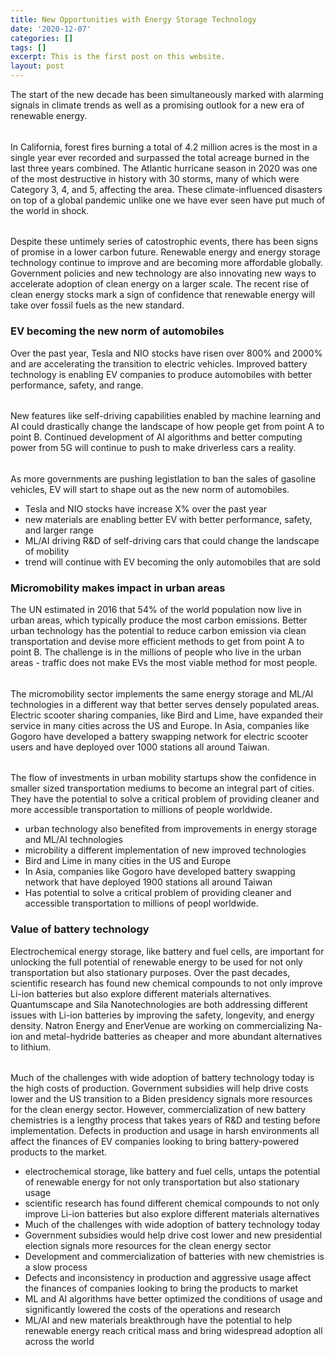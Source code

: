 ```yaml
---
title: New Opportunities with Energy Storage Technology
date: '2020-12-07'
categories: []
tags: []
excerpt: This is the first post on this website.
layout: post
---
```

The start of the new decade has been simultaneously marked with alarming signals in climate trends as well as a promising outlook for a new era of renewable energy. 
###### 
In California, forest fires burning a total of 4.2 million acres is the most in a single year ever recorded and surpassed the total acreage burned in the last three years combined. The Atlantic hurricane season in 2020 was one of the most destructive in history with 30 storms, many of which were Category 3, 4, and 5, affecting the area. These climate-influenced disasters on top of a global pandemic unlike one we have ever seen have put much of the world in shock. 
###### 
Despite these untimely series of catostrophic events, there has been signs of promise in a lower carbon future. Renewable energy and energy storage technology continue to improve and are becoming more affordable globally. Government policies and new technology are also innovating new ways to accelerate adoption of clean energy on a larger scale. The recent rise of clean energy stocks mark a sign of confidence that renewable energy will take over fossil fuels as the new standard.

### EV becoming the new norm of automobiles

Over the past year, Tesla and NIO stocks have risen over 800% and 2000% and are accelerating the transition to electric vehicles. Improved battery technology is enabling EV companies to produce automobiles with better performance, safety, and range.
###### 
New features like self-driving capabilities enabled by machine learning and AI could drastically change the landscape of how people get from point A to point B. Continued development of AI algorithms and better computing power from 5G will continue to push to make driverless cars a reality.

###### 
As more governments are pushing legistlation to ban the sales of gasoline vehicles, EV will start to shape out as the new norm of automobiles. 

- Tesla and NIO stocks have increase X% over the past year
- new materials are enabling better EV with better performance, safety, and larger range
- ML/AI driving R&D of self-driving cars that could change the landscape of mobility
- trend will continue with EV becoming the only automobiles that are sold

### Micromobility makes impact in urban areas

The UN estimated in 2016 that 54% of the world population now live in urban areas, which typically produce the most carbon emissions. Better urban technology has the potential to reduce carbon emission via clean transportation and devise more efficient methods to get from point A to point B. The challenge is in the millions of people who live in the urban areas - traffic does not make EVs the most viable method for most people.

###### 
The micromobility sector implements the same energy storage and ML/AI technologies in a different way that better serves densely populated areas. Electric scooter sharing companies, like Bird and Lime, have expanded their service in many cities across the US and Europe. In Asia, companies like Gogoro have developed a battery swapping network for electric scooter users and have deployed over 1000 stations all around Taiwan.

###### 
The flow of investments in urban mobility startups show the confidence in smaller sized transportation mediums to become an integral part of cities. They have the potential to solve a critical problem of providing cleaner and more accessible transportation to millions of people worldwide.

- urban technology also benefited from improvements in energy storage and ML/AI technologies
- microbility a different implementation of new improved technologies
- Bird and Lime in many cities in the US and Europe
- In Asia, companies like Gogoro have developed battery swapping network that have deployed 1900 stations all around Taiwan
- Has potential to solve a critical problem of providing cleaner and accessible transportation to millions of peopl worldwide.

### Value of battery technology

Electrochemical energy storage, like battery and fuel cells, are important for unlocking the full potential of renewable energy to be used for not only transportation but also stationary purposes. Over the past decades, scientific research has found new chemical compounds to not only improve Li-ion batteries but also explore different materials alternatives. Quantumscape and Sila Nanotechnologies are both addressing different issues with Li-ion batteries by improving the safety, longevity, and energy density. Natron Energy and EnerVenue are working on commercializing Na-ion and metal-hydride batteries as cheaper and more abundant alternatives to lithium.
###### 
Much of the challenges with wide adoption of battery technology today is the high costs of production. Government subsidies will help drive costs lower and the US transition to a Biden presidency signals more resources for the clean energy sector. However, commercialization of new battery chemistries is a lengthy process that takes years of R&D and testing before implementation. Defects in production and usage in harsh environments all affect the finances of EV companies looking to bring battery-powered products to the market. 
- electrochemical storage, like battery and fuel cells, untaps the potential of renewable energy for not only transportation but also stationary usage
- scientific research has found different chemical compounds to not only improve Li-ion batteries but also explore different materials alternatives
- Much of the challenges with wide adoption of battery technology today
- Government subsidies would help drive cost lower and new presidential election signals more resources for the clean energy sector
- Development and commercialization of batteries with new chemistries is a slow process
- Defects and inconsistency in production and aggressive usage affect the finances of companies looking to bring the products to market
- ML and AI algorithms have better optimized the conditions of usage and significantly lowered the costs of the operations and research
- ML/AI and new materials breakthrough have the potential to help renewable energy reach critical mass and bring widespread adoption all across the world
